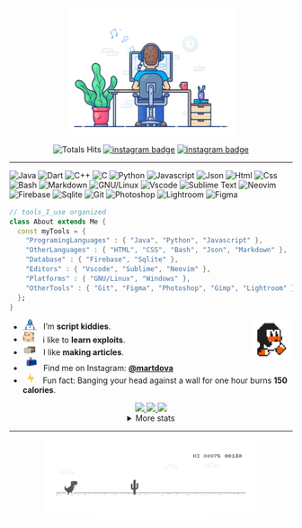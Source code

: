 <div align="center" width="50">
  
<img src="https://github.com/mhmdrfaai/mhmdrfaai/blob/main/images/dev-working_rounded.gif?raw=true" href="https://github.com/mhmdrfaai" alt="CoDiNg RocKs"  width="60%"/><br> 
  
![Totals Hits](https://komarev.com/ghpvc/?username=mhmdrfaai&style=flat&color=blue&label=PROFILE+VIEWS)
 [![instagram badge](https://img.shields.io/badge/mhmdrfaai-blue?style=flat&logo=twitter)](https://twitter.com/kepo)
[![instagram badge](https://img.shields.io/badge/mhmdrfaai-blueviolet?style=flat&logo=instagram)](https://instagram.com/martdova) <br>
</div>

<hr></hr>

![Java](https://img.shields.io/badge/Java-ED8B00?style=flat&logo=java&logoColor=white)
![Dart](https://img.shields.io/badge/Dart-0175C2?style=flat&logo=dart&logoColor=white)
![C++](https://img.shields.io/badge/C%2B%2B-00599C?style=flat&logo=c%2B%2B&logoColor=white)
![C](https://img.shields.io/badge/C-00599C?style=flat&logo=c&logoColor=white)
![Python](https://img.shields.io/badge/Python-FFD43B?style=flat&logo=python&logoColor=darkgreen)
![Javascript](https://img.shields.io/badge/JavaScript-323330?style=flat&logo=javascript&logoColor=F7DF1E)
![Json](https://img.shields.io/badge/json-5E5C5C?style=flat&logo=json&logoColor=white)
![Html](https://img.shields.io/badge/HTML5-E34F26?style=flat&logo=html5&logoColor=white)
![Css](https://img.shields.io/badge/CSS3-1572B6?style=flat&logo=css3&logoColor=white)
![Bash](https://img.shields.io/badge/GNU%20Bash-4EAA25?style=flat&logo=GNU%20Bash&logoColor=white)
![Markdown](https://img.shields.io/badge/Markdown-000000?style=flat&logo=markdown&logoColor=white)
![GNU/Linux](https://img.shields.io/badge/Linux-FCC624?style=flat&logo=linux&logoColor=black)
![Vscode](https://img.shields.io/badge/Visual_Studio_Code-0078D4?style=flat&logo=visual%20studio%20code&logoColor=white)
![Sublime Text](https://img.shields.io/badge/sublime_text-%23575757.svg?&style=flat&logo=sublime-text&logoColor=important)
![Neovim](https://img.shields.io/badge/NeoVim-%2357A143.svg?&style=flat&logo=neovim&logoColor=white)
![Firebase](https://img.shields.io/badge/firebase-ffca28?style=flat&logo=firebase&logoColor=black)
![Sqlite](https://img.shields.io/badge/SQLite-07405E?style=flat&logo=sqlite&logoColor=white)
![Git](https://img.shields.io/badge/GIT-E44C30?style=flat&logo=git&logoColor=white)
![Photoshop](https://img.shields.io/badge/Adobe%20Photoshop-31A8FF?style=flat&logo=Adobe%20Photoshop&logoColor=black)
![Lightroom](https://img.shields.io/badge/Adobe%20Lightroom-31A8FF?style=flat&logo=Adobe%20Lightroom&logoColor=white)
![Figma](https://img.shields.io/badge/Figma-F24E1E?style=flat&logo=figma&logoColor=white)

```dart
// tools_I_use organized
class About extends Me { 
  const myTools = {  
    "ProgramingLanguages" : { "Java", "Python", "Javascript" },
    "OtherLanguages" : { "HTML", "CSS", "Bash", "Json", "Markdown" },
    "Database" : { "Firebase", "Sqlite" },
    "Editors" : { "Vscode", "Sublime", "Neovim" },
    "Platforms" : { "GNU/Linux", "Windows" },
    "OtherTools" : { "Git", "Figma", "Photoshop", "Gimp", "Lightroom" }
  };
}
```

-  <img alt="GIF" src="https://github.com/mhmdrfaai/mhmdrfaai/blob/main/images/Developer.gif" width="25" /> &nbsp; I’m **script kiddies**. <img width="15%" align="right" alt="Github Image" src="https://github.com/mhmdrfaai/mhmdrfaai/blob/main/images/linux_rounded.gif?raw=true" /><br>
- <img src="https://github.com/mhmdrfaai/mhmdrfaai/blob/main/images/hyperkitty.gif?raw=true" width="20" />&nbsp;&nbsp;&nbsp; i like to **learn exploits**. <br>
- <img src="https://github.com/mhmdrfaai/mhmdrfaai/blob/main/images/message.gif?raw=true" width="25" />&nbsp;&nbsp; I like **making articles**. <br>
- <img src="https://github.com/mhmdrfaai/mhmdrfaai/blob/main/images/letterbox.gif?raw=true" width="25" /> &nbsp; Find me on Instagram: **[@martdova](https://instagram.com/martdova)**<br>
- &nbsp;&nbsp;<img src="https://github.com/mhmdrfaai/mhmdrfaai/blob/main/images/lightning.gif?raw=true" width="12" />&nbsp;&nbsp;&nbsp;&nbsp;Fun fact: Banging your head against a wall for one hour burns **150 calories**.<br>

<div align="center" >
<a  href="https://github.com/mhmdrfaai">

<img src="https://github-profile-summary-cards.vercel.app/api/cards/stats?username=mhmdrfaai&theme=tokyonight" width="32.5%">
<img src="http://github-profile-summary-cards.vercel.app/api/cards/repos-per-language?username=mhmdrfaai&theme=tokyonight" width="32.5%">
<img src="http://github-profile-summary-cards.vercel.app/api/cards/most-commit-language?username=mhmdrfaai&theme=tokyonight" width="32.5%">

</a>

<details>
  <summary>More stats</summary>
  
<img align="center" src="http://github-profile-summary-cards.vercel.app/api/cards/profile-details?username=mhmdrfaai&theme=tokyonight" >

</details>

<hr></hr>

<img src="https://github.com/mhmdrfaai/mhmdrfaai/blob/main/images/dino_rounded.gif?raw=true" href="https://github.com/mhmdrfaai" width="75%"/><br>
<img src="https://github.com/mhmdrfaai/mhmdrfaai/blob/main/images/this_page_is.gif?raw=true"  width="40%"/>

</div>

